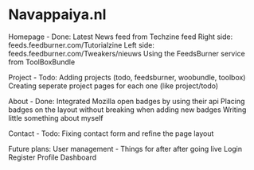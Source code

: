 Navappaiya.nl
===
Homepage 			- Done:
					Latest News feed from Techzine feed
					Right side: feeds.feedburner.com/Tutorialzine
					Left side: feeds.feedburner.com/Tweakers/nieuws
					Using the FeedsBurner service from ToolBoxBundle

Project				- Todo: Adding projects (todo, feedsburner, woobundle, toolbox)
							Creating seperate project pages for each one (like project/todo)

About				- Done:
						Integrated Mozilla open badges by using their api
						Placing badges on the layout without breaking when adding new badges
						Writing little something about myself

Contact				- Todo:
						Fixing contact form and refine the page layout


Future plans:
User management		 - Things for after after going live
	Login
	Register
	Profile
	Dashboard